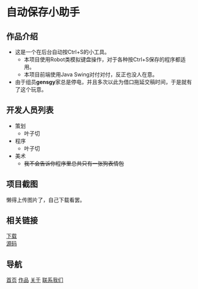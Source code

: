 # 自动保存小助手

## 作品介绍
+ 这是一个在后台自动按Ctrl+S的小工具。
	+ 本项目使用Robot类模拟键盘操作，对于各种按Ctrl+S保存的程序都适用。
	+ 本项目前端使用Java Swing对付对付，反正也没人在意。
+ 由于组员**gensgy**家总是停电，并且多次以此为借口拖延交稿时间，于是就有了这个玩意。

## 开发人员列表
+ 策划
	+ 叶子切
+ 程序
	+ 叶子切
+ 美术
	+ ~~我不会告诉你程序里总共只有一张狗表情包~~

## 项目截图
懒得上传图片了，自己下载看罢。<br>

## 相关链接
[下载](res/%E8%87%AA%E5%8A%A8%E4%BF%9D%E5%AD%98%E5%B0%8F%E5%8A%A9%E6%89%8B.jar)<br>
[源码](https://github.com/NullaDev/AutoSaveBot)<br>

## 导航
[首页](../index.md)	[作品](../products/index.md)	[关于](../about/index.md)	[联系我们](../about/contact.md)